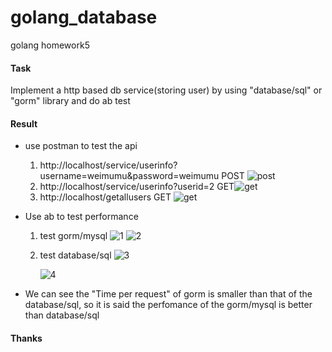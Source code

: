 # golang_database
golang homework5

#### Task

Implement a http based db service(storing user) by using "database/sql" or "gorm" library and do ab test

#### Result

* use postman to test the api

  1. http://localhost/service/userinfo?username=weimumu&password=weimumu POST ![post](/images/adduser.jpg)
  2. http://localhost/service/userinfo?userid=2 GET![get](/images/getuser.jpg)
  3. http://localhost/getallusers GET ![get](/images/getallusers.jpg)

* Use ab to test performance

  1. test gorm/mysql ![1](/images/1.png) ![2](/images/2.png)

  2. test database/sql ![3](/images/3.png)

     ![4](/images/4.png)

* We can see the "Time per request" of gorm is smaller than that of the database/sql, so it is said the perfomance of the gorm/mysql is better than database/sql

#### Thanks

